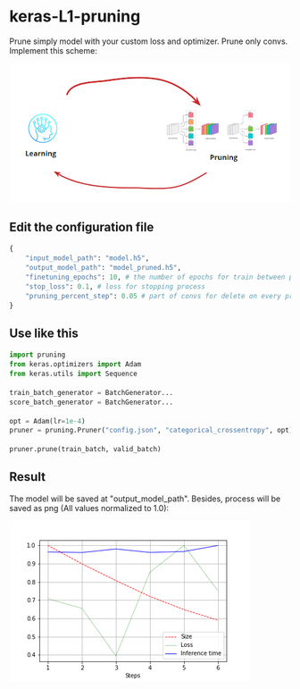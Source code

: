 # keras-L1-pruning

Prune simply model with your custom loss and optimizer. Prune only convs. 
Implement this scheme:

![picture](https://raw.githubusercontent.com/PaginDm/keras-L1-pruning/master/images/pruning.png)

## Edit the configuration file
```python
{
    "input_model_path": "model.h5",
    "output_model_path": "model_pruned.h5",
    "finetuning_epochs": 10, # the number of epochs for train between pruning steps
    "stop_loss": 0.1, # loss for stopping process
    "pruning_percent_step": 0.05 # part of convs for delete on every pruning step
}

```

## Use like this
```python
import pruning
from keras.optimizers import Adam
from keras.utils import Sequence

train_batch_generator = BatchGenerator...
score_batch_generator = BatchGenerator...

opt = Adam(lr=1e-4)
pruner = pruning.Pruner("config.json", "categorical_crossentropy", opt)

pruner.prune(train_batch, valid_batch)
```

## Result
The model will be saved at "output_model_path". Besides, process will be saved as png (All values normalized to 1.0):

![picture](https://raw.githubusercontent.com/PaginDm/keras-L1-pruning/master/images/pruning_res.png)
